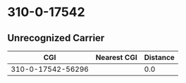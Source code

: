 # 310-0-17542
## Unrecognized Carrier


| CGI | Nearest CGI | Distance |
|-----|-------------|----------|
| 310-0-17542-56296 |  | 0.0 |

